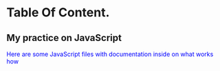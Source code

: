 # Table Of Content.
<h2> My practice on JavaScript</h2>
<p style= "color:blue";> Here are some JavaScript files with documentation inside on what works how</p>
